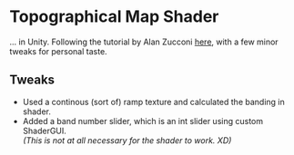 # Topographical Map Shader

... in Unity. Following the tutorial by Alan Zucconi [here](https://www.alanzucconi.com/2022/04/19/topographical-maps/), with a few minor tweaks for personal taste.

## Tweaks

- Used a continous (sort of) ramp texture and calculated the banding in shader.
- Added a band number slider, which is an int slider using custom ShaderGUI.  
    *(This is not at all necessary for the shader to work. XD)*